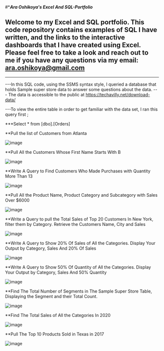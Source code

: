 #****Ara Oshikoya's Excel And SQL-Portfolio***

## Welcome to my Excel and SQL portfolio. This code repository contains examples of SQL I have written,	and the links to the interactive dashboards that I have created using Excel. Please feel free to take a look and reach out to me if you have any questions via	my email: ara.oshikoya@gmail.com										


_____________________________________

---In this SQL code, using the SSMS syntax style, I queried a database that holds Sample super store data to answer some questions about the data.
--- The data is accessible to the public at https://techavilly.net/download-data/


---To view the entire table in order to get familiar with the data set, I ran this query first ;

***Select * from [dbo].[Orders]

**Pull the list of Customers from Atlanta 

![image](https://github.com/AraOshikoya/Excel-Projects/assets/132147652/60f24d39-3a9b-4c0b-be12-72eb8d112f40)

  **Pull All the Customers Whose First Name Starts With B

![image](https://github.com/AraOshikoya/Excel-Projects/assets/132147652/0277cf53-64d6-4ec9-b05e-e3d1eb365117)

**Write A Query to Find Customers Who Made Purchases with Quantity More Than 13

![image](https://github.com/AraOshikoya/Excel-Projects/assets/132147652/c79a8c32-cd4d-4d63-a195-750d04e21573)

**Pull All the Product Name, Product Category and Subcategory with Sales Over $6000

![image](https://github.com/AraOshikoya/Excel-Projects/assets/132147652/64285fdf-597c-4e3e-9c86-9d636bfd1404)

**Write a Query to pull the Total Sales of Top 20 Customers In New York, filter them by Category. Retrieve the Customers Name, City and Sales

![image](https://github.com/AraOshikoya/Excel-Projects/assets/132147652/f7ac3abc-c936-4fcc-9e81-189d58d98c9c)

**Write A Query to Show 20% Of Sales of All the Categories. Display Your Output by Category, Sales And 20% Of Sales

![image](https://github.com/AraOshikoya/Excel-Projects/assets/132147652/1d5f6da0-fa09-4764-b353-cb3cf66f8e90)

**Write A Query to Show 50% Of Quantity of All the Categories. Display Your Output by Category, Sales And 50% Quantity

![image](https://github.com/AraOshikoya/Excel-Projects/assets/132147652/ffefdcea-bb91-44db-ad6e-2f473fb31997)

**Find The Total Number of Segments in The Sample Super Store Table, Displaying the Segment and their Total Count.

![image](https://github.com/AraOshikoya/Excel-Projects/assets/132147652/ab676719-0e3f-4d07-b734-e0f2f6bd52a4)

**Find The Total Sales of All the Categories In 2020

![image](https://github.com/AraOshikoya/Excel-Projects/assets/132147652/cd92202b-293e-41ca-b768-87dc395728b3)

**Pull The Top 10 Products Sold in Texas in 2017

![image](https://github.com/AraOshikoya/Excel-Projects/assets/132147652/2fd006c0-0791-4bd4-901c-73028bc92947)








